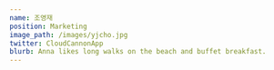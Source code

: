 ```yaml
---
name: 조영재
position: Marketing
image_path: /images/yjcho.jpg
twitter: CloudCannonApp
blurb: Anna likes long walks on the beach and buffet breakfast.
---
```

